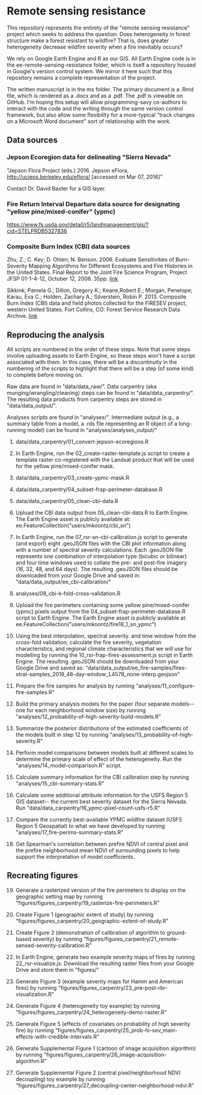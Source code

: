 Remote sensing resistance
================

This repository represents the entirety of the "remote sensing resistance" project which seeks to address the question: Does heterogeneity in forest structure make a forest resistant to wildfire? That is, does greater heterogeneity decrease wildfire severity when a fire inevitably occurs?

We rely on Google Earth Engine and R as our GIS. All Earth Engine code is in the ee-remote-sensing-resistance folder, which is itself a repository housed in Google's version control system. We mirror it here such that this repository remains a complete representation of the project.

The written manuscript is in the ms folder. The primary document is a .Rmd file, which is rendered as a .docx and as a .pdf. The .pdf is viewable on GitHub. I'm hoping this setup will allow programming-savy co-authors to interact with the code and the writing through the same version control framework, but also allow some flexibility for a more-typical "track changes on a Microsoft Word document" sort of relationship with the work.

## Data sources

### Jepson Ecoregion data for delineating "Sierra Nevada"

"Jepson Flora Project (eds.) 2016. Jepson eFlora, http://ucjeps.berkeley.edu/eflora/ [accessed on Mar 07, 2016]"

Contact Dr. David Baxter for a GIS layer.

### Fire Return Interval Departure data source for designating "yellow pine/mixed-conifer" (ypmc)

https://www.fs.usda.gov/detail/r5/landmanagement/gis/?cid=STELPRDB5327836

### Composite Burn Index (CBI) data sources

Zhu, Z.; C. Key; D. Ohlen; N. Benson. 2006. Evaluate Sensitivities of Burn-Severity Mapping Algorithms for Different Ecosystems and Fire Histories in the United States. Final Report to the Joint Fire Science Program, Project JFSP 01-1-4-12, October 12, 2006. 35pp. [link](https://archive.usgs.gov/archive/sites/www.nrmsc.usgs.gov/science/fire/cbi/plotdata.html)

Sikkink, Pamela G.; Dillon, Gregory K.; Keane,Robert E.; Morgan, Penelope; Karau, Eva C.; Holden, Zachary A.; Silverstein, Robin P. 2013. Composite Burn Index (CBI) data and field photos collected for the FIRESEV project, western United States. Fort Collins, CO: Forest Service Research Data Archive. [link](https://doi.org/10.2737/RDS-2013-0017)

## Reproducing the analysis

All scripts are numbered in the order of these steps. Note that some steps
involve uploading assets to Earth Engine, so these steps won't have a script
associated with them. In this case, there will be a discontinuity in the 
numbering of the scripts to highlight that there will be a step (of some kind)
to complete before moving on.

Raw data are found in "data/data_raw/". Data carpentry 
(aka munging/wrangling/cleaning) steps can be found in "data/data_carpentry/". 
The resulting data products from carpentry steps are stored in 
"data/data_output/".

Analyses scripts are found in "analyses/". Intermediate output (e.g., a summary
table from a model, a .rds file representing an R object of a long-running 
model) can be found in "analyses/analyses_output/"

1. data/data_carpentry/01_convert-jepson-ecoregions.R
2. In Earth Engine, run the 02_create-raster-template.js script to create a 
template raster co-registered with the Landsat product that will be used for
the yellow pine/mixed-conifer mask.
3. data/data_carpentry/03_create-ypmc-mask.R
4. data/data_carpentry/04_subset-frap-perimeter-database.R
5. data/data_carpentry/05_clean-cbi-data.R
6. Upload the CBI data output from 05_clean-cbi-data.R to Earth Engine. 
The Earth Engine asset is publicly available at: 
ee.FeatureCollection("users/mkoontz/cbi_sn")

7. In Earth Engine, run the 07_rsr-sn-cbi-calibration.js script to generate (and
export) eight .geoJSON files with the CBI plot information along with a number of
spectral severity calculations. Each .geoJSON file represents one combination of
interpolation type (bicubic or bilinear) and four time windows used to collate
the pre- and post-fire imagery (16, 32, 48, and 64 days). The resulting .geoJSON
files should be downloaded from your Google Drive and saved in:
"data/data_output/ee_cbi-calibration/"

8. analyses/08_cbi-k-fold-cross-validation.R

9. Upload the fire perimeters containing some yellow pine/mixed-conifer (ypmc) 
pixels output from the 04_subset-frap-perimeter-database.R script to Earth 
Engine. The Earth Engine asset is publicly available at: 
ee.FeatureCollection("users/mkoontz/fire18_1_sn_ypmc")

10. Using the best interpolation, spectral severity. and time window from the 
cross-fold validation, calculate the fire severity, vegetation characteristics,
and regional climate characteristics that we will use for modelling by running
the 10_rsr-frap-fires-assessment.js script in Earth Engine. The resulting 
.geoJSON should be downloaded from your Google Drive and saved as:
"data/data_output/ee_fire-samples/fires-strat-samples_2018_48-day-window_L4578_none-interp.geojson"

11. Prepare the fire samples for analysis by running 
"analyses/11_configure-fire-samples.R"

12. Build the primary analysis models for the paper (four separate models-- one
for each neighborhood window size) by running 
"analyses/12_probability-of-high-severity-build-models.R"

13. Summarize the posterior distributions of the estimated coefficients of
the models built in step 12 by running 
"analyses/13_probability-of-high-severity.R"

14. Perform model comparisons between models built at different scales to 
determine the primary scale of effect of the heterogeneity. Run the
"analyses/14_model-comparison.R" script.

15. Calculate summary information for the CBI calibration step by running
"analyses/15_cbi-summary-stats.R"

16. Calculate some additional attribute information for the USFS Region 5 GIS
dataset-- the current best severity dataset for the Sierra Nevada. 
Run "data/data_carpentry/16_ypmc-pixel-count-usfs-r5.R"

17. Compare the currently best-available YPMC wildfire dataset (USFS Region 5
Geospatial) to what we have developed by running 
"analyses/17_fire-perims-summary-stats.R"

18. Get Spearman's correlation between prefire NDVI of central pixel and the
prefire neighborhood mean NDVI of surrounding pixels to help support the 
interpretation of model coefficients.

## Recreating figures

19. Generate a rasterized version of the fire perimeters to display on the
geographic setting map by running 
"figures/figures_carpentry/19_rasterize-fire-perimeters.R"

20. Create Figure 1 (geographic extent of study) by running
"figures/figures_carpentry/20_geographic-extent-of-study.R"

21. Create Figure 2 (demonstration of calibration of algorithm to ground-based
severity) by running 
"figures/figures_carpentry/21_remote-sensed-severity-calibration.R"

22. In Earth Engine, generate two example severity maps of fires by running
22_rsr-visualize.js. Download the resulting raster files from your Google Drive
and store them in "figures/"

23. Generate Figure 3 (example severity maps for Hamm and American fires) by
running "figures/figures_carpentry/23_pre-post-rbr-visualization.R"

24. Generate Figure 4 (heterogeneity toy example) by running
"figures/figures_carpentry/24_heterogeneity-demo-raster.R"

25. Generate Figure 5 (effects of covariates on probability of high severity
fire) by running 
"figures/figures_carpentry/25_prob-hi-sev_main-effects-with-credible-intervals.R"

26. Generate Supplemental Figure 1 (cartoon of image acquisition algorithm) by
running "figures/figures_carpentry/26_image-acquisition-algorithm.R"

27. Generate Supplemental Figure 2 (central pixel/neighborhood NDVI decoupling)
toy example by running 
"figures/figures_carpentry/27_decoupling-center-neighborhood-ndvi.R"